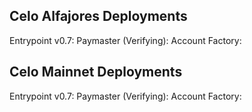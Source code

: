 ## Celo Alfajores Deployments
Entrypoint v0.7: 
Paymaster (Verifying): 
Account Factory: 

## Celo Mainnet Deployments
Entrypoint v0.7: 
Paymaster (Verifying): 
Account Factory: 